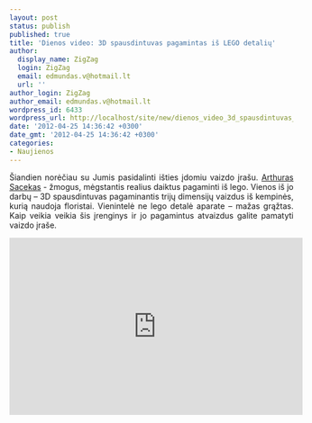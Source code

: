 ```yaml
---
layout: post
status: publish
published: true
title: 'Dienos video: 3D spausdintuvas pagamintas iš LEGO detalių'
author:
  display_name: ZigZag
  login: ZigZag
  email: edmundas.v@hotmail.lt
  url: ''
author_login: ZigZag
author_email: edmundas.v@hotmail.lt
wordpress_id: 6433
wordpress_url: http://localhost/site/new/dienos_video_3d_spausdintuvas_pagamintas_is_lego_detaliu/
date: '2012-04-25 14:36:42 +0300'
date_gmt: '2012-04-25 14:36:42 +0300'
categories:
- Naujienos
---
```

<p style="text-align: justify; ">
	&Scaron;iandien norėčiau su Jumis pasidalinti i&scaron;ties įdomiu vaizdo įra&scaron;u. <a href="http://www.arthursacek.com/p/lego-models.html">Arthuras Sacekas</a>&nbsp;-&nbsp;žmogus, mėgstantis realius daiktus pagaminti i&scaron; lego. Vienos i&scaron; jo darbų &ndash; 3D spausdintuvas pagaminantis trijų dimensijų vaizdus i&scaron; kempinės, kurią naudoja floristai. Vienintelė ne lego detalė aparate &ndash; mažas grąžtas. Kaip veikia veikia &scaron;is įrenginys ir jo pagamintus atvaizdus galite pamatyti vaizdo įra&scaron;e.</p>
<p style="text-align: center; ">
	<iframe allowfullscreen="" frameborder="0" height="315" src="http://www.youtube.com/embed/pX1cO2XhMrg" width="520"></iframe></p>
